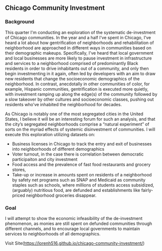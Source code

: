 ## Chicago Community Investment

### Background

This quarter I'm conducting an exploration of the systematic de-investment of Chicago communities. In the year and a half I've spent in Chicago, I've heard a lot about how gentrification of neighborhoods and rehabilitation of neighborhood are approached in different ways in communities based on their demographic makeups. Specifically, I've heard that local government and local businesses are more likely to pause investment in infrastructure and services to a neighborhood comprised of predominantly Black residents in order to drive inhabitants out of a community, and only then begin investmenting in it again, often led by developers with an aim to draw new residents that change the socioeconomic demographics of the neighborhood. In contrast, anecdotally in other communities of color, for example, Hispanic communities, gentrification is executed more quietly, with investment ramping up along the edge(s) of the community followed by a slow takeover by other cultures and socioeconomic classes, pushing out residents who’ve inhabited the neighborhood for decades. 

As Chicago is notably one of the most segregated cities in the United States, I believe it will be an interesting forum for such an analysis, and that the city’s segregated neighborhoods comprise a “natural experiment” of sorts on the myriad effects of systemic disinvestment of communities. I will execute this exploration utilizing datasets on: 
- Business licenses in Chicago to track the entry and exit of businesses into neighborhoods of different demographics
- Voter turnout, in the case there is correlation between democratic participaiton and city investment
- Food access and the prevalence of fast food restaurants and grocery stores,
- Take-up or increase in amounts spent on residents of a neighborhood by safety net programs such as SNAP and Medicaid as community staples such as schools, where millions of students access subsidized, (arguably) nutritious food, are defunded and establishments like fairly-priced neighborhood groceries disappear. 

### Goal 

I will attempt to show the economic infeasibility of the de-investment phenomenon, as monies are still spent on defunded communities through different channels, and to encourage local governments to maintain services to neighborhoods of all demographics.

Visit Site(https://lorenh516.github.io/chicago-community-investment/)
